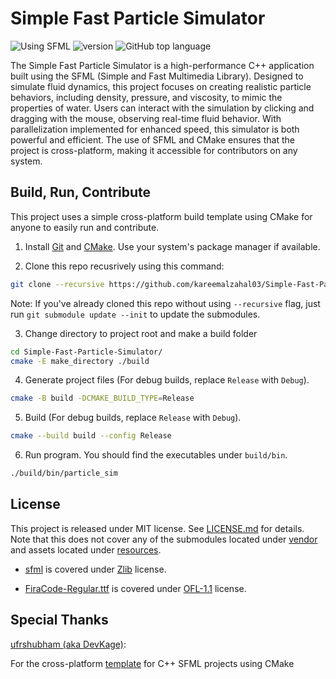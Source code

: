 # Simple Fast Particle Simulator

![Using SFML](https://img.shields.io/badge/using-SFML-green)
![version](https://img.shields.io/badge/version-0.1.0-orange)
![GitHub top language](https://img.shields.io/github/languages/top/kareemalzahal03/Simple-Fast-Particle-Sim)

The Simple Fast Particle Simulator is a high-performance C++ application built using the SFML (Simple and Fast Multimedia Library). Designed to simulate fluid dynamics, this project focuses on creating realistic particle behaviors, including density, pressure, and viscosity, to mimic the properties of water. Users can interact with the simulation by clicking and dragging with the mouse, observing real-time fluid behavior. With parallelization implemented for enhanced speed, this simulator is both powerful and efficient. The use of SFML and CMake ensures that the project is cross-platform, making it accessible for contributors on any system.

## Build, Run, Contribute

This project uses a simple cross-platform build template using CMake for anyone to easily run and contribute.

1. Install [Git](https://github.com/git-guides/install-git) and [CMake](https://cmake.org/download/). Use your system's package manager if available.

2. Clone this repo recusrively using this command:

```bash
git clone --recursive https://github.com/kareemalzahal03/Simple-Fast-Particle-Simulator.git
```

Note: If you've already cloned this repo without using `--recursive` flag, just run `git submodule update --init` to update the submodules.

3. Change directory to project root and make a build folder

```bash
cd Simple-Fast-Particle-Simulator/
cmake -E make_directory ./build
```

4. Generate project files (For debug builds, replace `Release` with `Debug`).

```bash
cmake -B build -DCMAKE_BUILD_TYPE=Release
```

5. Build (For debug builds, replace `Release` with `Debug`).

```bash
cmake --build build --config Release
```

6. Run program. You should find the executables under `build/bin`.

```bash
./build/bin/particle_sim
```

## License

This project is released under MIT license. See [LICENSE.md](LICENSE.md) for details. Note that this does not cover any of the submodules located under [vendor](vendors/) and assets located under [resources](resources/).

- [sfml](vendors/sfml/) is covered under [Zlib](vendors/sfml/license.md) license.

- [FiraCode-Regular.ttf](resourcs/FiraCode-Regular.ttf) is covered under [OFL-1.1](https://github.com/tonsky/FiraCode/blob/master/LICENSE) license.

## Special Thanks

[ufrshubham (aka DevKage)](https://github.com/ufrshubham):

For the cross-platform [template](https://github.com/ufrshubham/sfml-project-template) for C++ SFML projects using CMake
